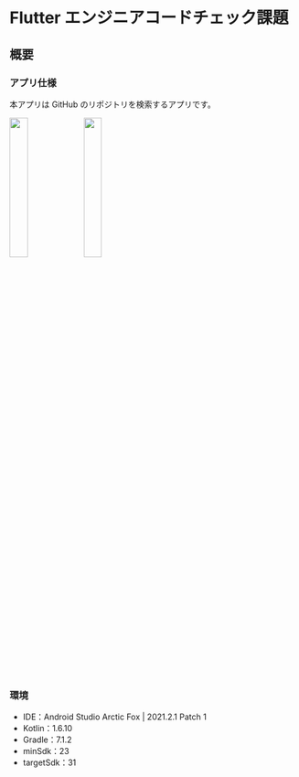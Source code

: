 # Flutter エンジニアコードチェック課題

## 概要

### アプリ仕様
本アプリは GitHub のリポジトリを検索するアプリです。

<img width="25%" src="https://user-images.githubusercontent.com/76162107/180338052-eac9903f-d23d-4a1c-8d90-056a53ff16d3.jpg">  <img width="25%" src="https://user-images.githubusercontent.com/76162107/180338370-e01ae151-4de9-40fb-ab45-98753660733b.jpg">


### 環境
- IDE：Android Studio Arctic Fox | 2021.2.1 Patch 1　
- Kotlin：1.6.10
- Gradle：7.1.2
- minSdk：23
- targetSdk：31
